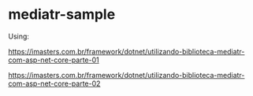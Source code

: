 # mediatr-sample

Using: 

https://imasters.com.br/framework/dotnet/utilizando-biblioteca-mediatr-com-asp-net-core-parte-01

https://imasters.com.br/framework/dotnet/utilizando-biblioteca-mediatr-com-asp-net-core-parte-02